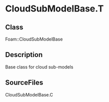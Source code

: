 # CloudSubModelBase.T 
## Class
Foam::CloudSubModelBase

## Description
Base class for cloud sub-models

## SourceFiles
CloudSubModelBase.C

